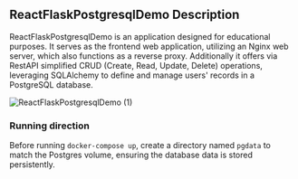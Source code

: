 ## ReactFlaskPostgresqlDemo Description
ReactFlaskPostgresqlDemo is an application designed for educational purposes. It serves as the frontend web application, utilizing an Nginx web server, which also functions as a reverse proxy. Additionally it offers via RestAPI simplified CRUD (Create, Read, Update, Delete) operations, leveraging SQLAlchemy to define and manage users' records in a PostgreSQL database.

![ReactFlaskPostgresqlDemo (1)](https://github.com/user-attachments/assets/2b7895ce-15a0-45d7-8184-d6ea101e0330)


### Running direction
Before running `docker-compose up`, create a directory named `pgdata` to match the Postgres volume, ensuring the database data is stored persistently.
